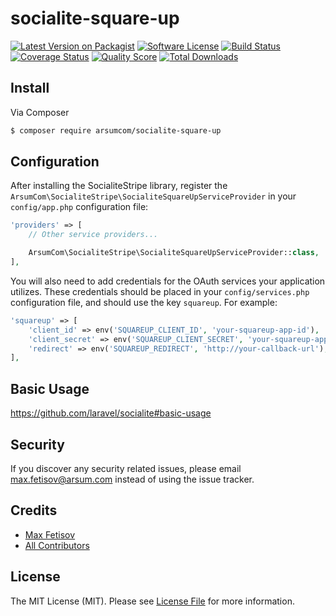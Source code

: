# socialite-square-up

[![Latest Version on Packagist][ico-version]][link-packagist]
[![Software License][ico-license]](LICENSE.md)
[![Build Status][ico-travis]][link-travis]
[![Coverage Status][ico-scrutinizer]][link-scrutinizer]
[![Quality Score][ico-code-quality]][link-code-quality]
[![Total Downloads][ico-downloads]][link-downloads]

## Install

Via Composer

``` bash
$ composer require arsumcom/socialite-square-up
```

## Configuration

After installing the SocialiteStripe library, register the `ArsumCom\SocialiteStripe\SocialiteSquareUpServiceProvider` in your `config/app.php` configuration file:

```php
'providers' => [
    // Other service providers...

    ArsumCom\SocialiteStripe\SocialiteSquareUpServiceProvider::class,
],
```

You will also need to add credentials for the OAuth services your application utilizes. These credentials should be placed in your `config/services.php` configuration file, and should use the key `squareup`. For example:
```php
'squareup' => [
    'client_id' => env('SQUAREUP_CLIENT_ID', 'your-squareup-app-id'),
    'client_secret' => env('SQUAREUP_CLIENT_SECRET', 'your-squareup-app-secret'),
    'redirect' => env('SQUAREUP_REDIRECT', 'http://your-callback-url'),
],
```
## Basic Usage

https://github.com/laravel/socialite#basic-usage

## Security

If you discover any security related issues, please email max.fetisov@arsum.com instead of using the issue tracker.

## Credits

- [Max Fetisov][link-author]
- [All Contributors][link-contributors]

## License

The MIT License (MIT). Please see [License File](LICENSE.md) for more information.

[ico-version]: https://img.shields.io/packagist/v/arsumcom/socialite-square-up.svg?style=flat-square
[ico-license]: https://img.shields.io/badge/license-MIT-brightgreen.svg?style=flat-square
[ico-travis]: https://img.shields.io/travis/arsumcom/socialite-square-up/master.svg?style=flat-square
[ico-scrutinizer]: https://img.shields.io/scrutinizer/coverage/g/arsumcom/socialite-square-up.svg?style=flat-square
[ico-code-quality]: https://img.shields.io/scrutinizer/g/arsumcom/socialite-square-up.svg?style=flat-square
[ico-downloads]: https://img.shields.io/packagist/dt/arsumcom/socialite-square-up.svg?style=flat-square

[link-packagist]: https://packagist.org/packages/arsumcom/socialite-square-up
[link-travis]: https://travis-ci.org/arsumcom/socialite-square-up
[link-scrutinizer]: https://scrutinizer-ci.com/g/arsumcom/socialite-square-up/code-structure
[link-code-quality]: https://scrutinizer-ci.com/g/arsumcom/socialite-square-up
[link-downloads]: https://packagist.org/packages/arsumcom/socialite-square-up
[link-author]: https://github.com/kovalski
[link-contributors]: ../../contributors
